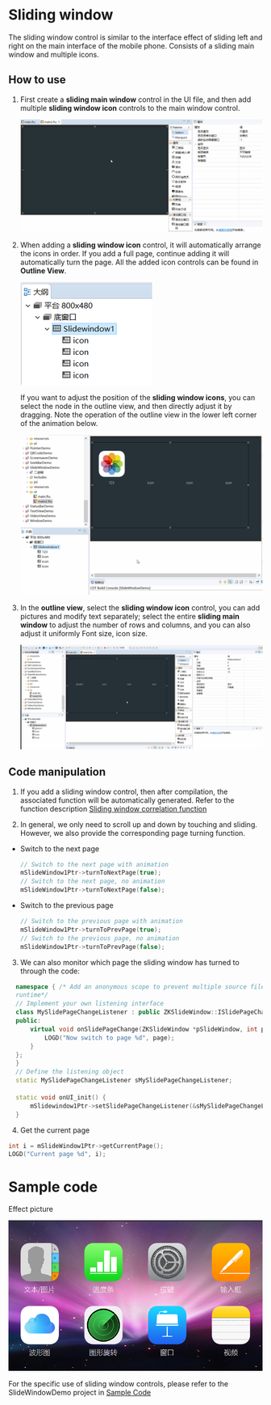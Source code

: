 
# Sliding window
The sliding window control is similar to the interface effect of sliding left and right on the main interface of the mobile phone. Consists of a sliding main window and multiple icons.
## How to use
1. First create a **sliding main window** control in the UI file, and then add multiple **sliding window icon** controls to the main window control. 

   ![创建滑动窗口](assets/slidewindow/add_slidewindow.gif)

2.  When adding a **sliding window icon** control, it will automatically arrange the icons in order. If you add a full page, continue adding it will automatically turn the page. All the added icon controls can be found in **Outline View**.     

    ![](assets/slidewindow/outline.png)  
    
    If you want to adjust the position of the **sliding window icons**, you can select the node in the outline view, and then directly adjust it by dragging. Note the operation of the outline view in the lower left corner of the animation below.   
    
    ![](assets/slidewindow/outline2.gif)

3. In the **outline view**, select the **sliding window icon** control, you can add pictures and modify text separately; select the entire **sliding main window** to adjust the number of rows and columns, and you can also adjust it uniformly Font size, icon size.  

    ![添加icon](assets/slidewindow/add_icon.gif)  
  
  
## Code manipulation 
1. If you add a sliding window control, then after compilation, the associated function will be automatically generated. Refer to the function description [Sliding window correlation function](relation_function.md#slidewindow)

2. In general, we only need to scroll up and down by touching and sliding. However, we also provide the corresponding page turning function.
  * Switch to the next page
    ```c++
    // Switch to the next page with animation
    mSlideWindow1Ptr->turnToNextPage(true);
    // Switch to the next page, no animation
    mSlideWindow1Ptr->turnToNextPage(false);
    ```
  * Switch to the previous page
    ```c++
    // Switch to the previous page with animation
    mSlideWindow1Ptr->turnToPrevPage(true);
    // Switch to the previous page, no animation
    mSlideWindow1Ptr->turnToPrevPage(false);
    ```
3. We can also monitor which page the sliding window has turned to through the code:  
  ```c++
    namespace { /* Add an anonymous scope to prevent multiple source files from defining the same class name and conflict at 
    runtime*/
    // Implement your own listening interface
    class MySlidePageChangeListener : public ZKSlideWindow::ISlidePageChangeListener {
    public:
        virtual void onSlidePageChange(ZKSlideWindow *pSlideWindow, int page) {
            LOGD("Now switch to page %d", page);
        }
    };
    }
    // Define the listening object
    static MySlidePageChangeListener sMySlidePageChangeListener;

    static void onUI_init() {
        mSlidewindow1Ptr->setSlidePageChangeListener(&sMySlidePageChangeListener);
    }
  ```

4. Get the current page
  ```c++
  int i = mSlideWindow1Ptr->getCurrentPage();
  LOGD("Current page %d", i);
  ```

# Sample code
Effect picture    

 ![](assets/slidewindow/preview.png)  

For the specific use of sliding window controls, please refer to the SlideWindowDemo project in [Sample Code](demo_download.md#demo_download)